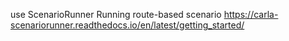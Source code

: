 use ScenarioRunner
Running route-based scenario
https://carla-scenariorunner.readthedocs.io/en/latest/getting_started/

